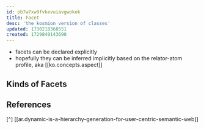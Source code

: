 ```yaml
---
id: pb7w7xw9fvkevuiavgwokok
title: Facet
desc: 'the kosmion version of classes'
updated: 1730218368551
created: 1729849143690
---
```


- facets can be declared explicitly
- hopefully they can be inferred implicitly based on the relator-atom profile, aka [[ko.concepts.aspect]]

## Kinds of Facets



## References

[^] [[ar.dynamic-is-a-hierarchy-generation-for-user-centric-semantic-web]]